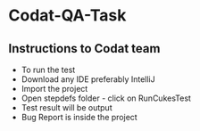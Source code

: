
# Codat-QA-Task

## Instructions to Codat team
- To run the test
- Download any IDE  preferably  IntelliJ
- Import the project
- Open stepdefs folder - click on RunCukesTest
- Test result will be output
- Bug Report is inside the project
